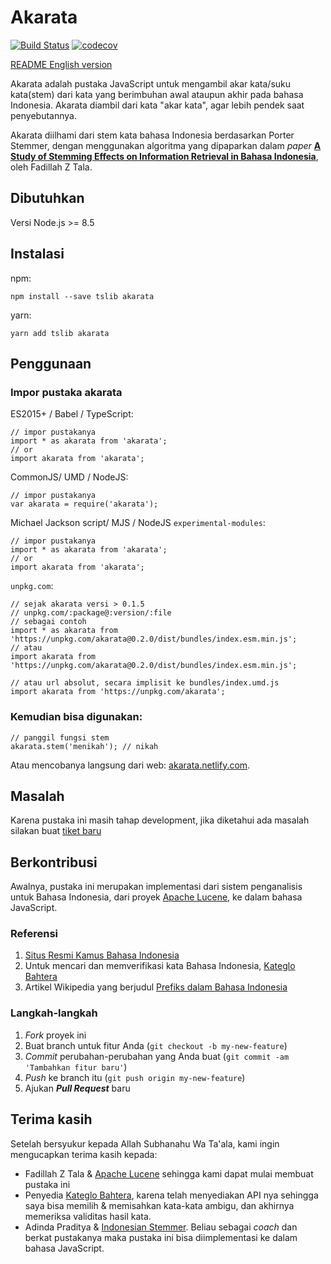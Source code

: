 # Akarata

[![Build Status](https://travis-ci.org/ikhsanalatsary/akarata.svg?branch=master)](https://travis-ci.org/ikhsanalatsary/akarata)
[![codecov](https://codecov.io/gh/ikhsanalatsary/akarata/branch/master/graph/badge.svg)](https://codecov.io/gh/ikhsanalatsary/akarata)

[README English version](./README.en.md)

Akarata adalah pustaka JavaScript untuk mengambil akar kata/suku kata(stem) dari kata yang berimbuhan awal ataupun akhir pada bahasa Indonesia. Akarata diambil dari kata "akar kata", agar lebih pendek saat penyebutannya.

Akarata diilhami dari stem kata bahasa Indonesia berdasarkan Porter Stemmer, dengan menggunakan algoritma yang dipaparkan dalam _paper_ [**A Study of Stemming Effects on Information Retrieval in Bahasa Indonesia**](http://www.illc.uva.nl/Publications/ResearchReports/MoL-2003-02.text.pdf), oleh Fadillah Z Tala.

## Dibutuhkan
Versi Node.js >= 8.5

## Instalasi

npm:

    npm install --save tslib akarata

yarn:

    yarn add tslib akarata

## Penggunaan

### Impor pustaka akarata

ES2015+ / Babel / TypeScript:

    // impor pustakanya
    import * as akarata from 'akarata';
    // or
    import akarata from 'akarata';

CommonJS/ UMD / NodeJS:

    // impor pustakanya
    var akarata = require('akarata');

Michael Jackson script/ MJS / NodeJS `experimental-modules`:

    // impor pustakanya
    import * as akarata from 'akarata';
    // or
    import akarata from 'akarata';

`unpkg.com`:

    // sejak akarata versi > 0.1.5
    // unpkg.com/:package@:version/:file
    // sebagai contoh
    import * as akarata from 'https://unpkg.com/akarata@0.2.0/dist/bundles/index.esm.min.js';
    // atau
    import akarata from 'https://unpkg.com/akarata@0.2.0/dist/bundles/index.esm.min.js';

    // atau url absolut, secara implisit ke bundles/index.umd.js
    import akarata from 'https://unpkg.com/akarata';

### Kemudian bisa digunakan:

    // panggil fungsi stem
    akarata.stem('menikah'); // nikah

Atau mencobanya langsung dari web: [akarata.netlify.com](https://akarata.netlify.com).

## Masalah

Karena pustaka ini masih tahap development, jika diketahui ada masalah silakan buat [tiket baru](https://github.com/ikhsanalatsary/akarata/issues/new)

## Berkontribusi

Awalnya, pustaka ini merupakan implementasi dari sistem penganalisis untuk Bahasa Indonesia, dari proyek [Apache Lucene](http://lucene.apache.org/), ke dalam bahasa JavaScript.

### Referensi

1. [Situs Resmi Kamus Bahasa Indonesia](http://bahasa.kemdiknas.go.id/kbbi/index.php)
2. Untuk mencari dan memverifikasi kata Bahasa Indonesia, [Kateglo Bahtera](http://kateglo.com/)
3. Artikel Wikipedia yang berjudul [Prefiks dalam Bahasa Indonesia](http://id.wikipedia.org/wiki/Prefiks_dalam_bahasa_Indonesia)

### Langkah-langkah

1. _Fork_ proyek ini
2. Buat branch untuk fitur Anda (`git checkout -b my-new-feature`)
3. _Commit_ perubahan-perubahan yang Anda buat (`git commit -am 'Tambahkan fitur baru'`)
4. _Push_ ke branch itu (`git push origin my-new-feature`)
5. Ajukan **_Pull Request_** baru

## Terima kasih

Setelah bersyukur kepada Allah Subhanahu Wa Ta'ala, kami ingin mengucapkan terima kasih kepada:

- Fadillah Z Tala & [Apache Lucene](http://lucene.apache.org/) sehingga kami dapat mulai membuat pustaka ini
- Penyedia [Kateglo Bahtera](http://kateglo.com/), karena telah menyediakan API nya sehingga saya bisa memilih & memisahkan kata-kata ambigu, dan akhirnya memeriksa validitas hasil kata.
- Adinda Praditya & [Indonesian Stemmer](https://github.com/apraditya/indonesian_stemmer). Beliau sebagai _coach_ dan berkat pustakanya maka pustaka ini bisa diimplementasi ke dalam bahasa JavaScript.
